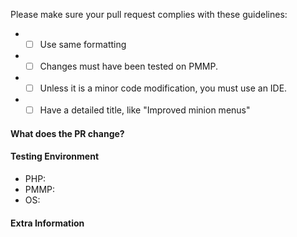 <!-- Failure to complete the required fields will result in the issue being closed. -->
Please make sure your pull request complies with these guidelines:
- * [ ] Use same formatting
- * [ ] Changes must have been tested on PMMP.
- * [ ] Unless it is a minor code modification, you must use an IDE.
- * [ ] Have a detailed title, like "Improved minion menus"

#### **What does the PR change?**
<!-- 
Does your Pull Request:
- resolve a bug? If so, link the issue with the PR and add explain what caused the issue.
- enhance the plugin? If so, explain what this adds, including why it should be added.
-->

#### **Testing Environment**
<!-- PHP and OS version required, pmmp build link required. -->
- PHP: 
- PMMP:
- OS:

#### **Extra Information**
<!-- Anything else we should know? -->

